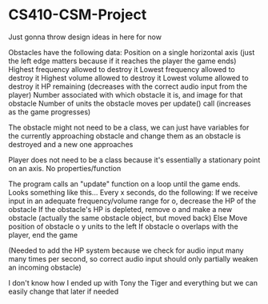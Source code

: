 # CS410-CSM-Project

Just gonna throw design ideas in here for now


Obstacles have the following data:
  Position on a single horizontal axis (just the left edge matters because if it reaches the player the game ends)
  Highest frequency allowed to destroy it
  Lowest frequency allowed to destroy it
  Highest volume allowed to destroy it
  Lowest volume allowed to destroy it
  HP remaining (decreases with the correct audio input from the player)
  Number associated with which obstacle it is, and image for that obstacle
  Number of units the obstacle moves per update() call (increases as the game progresses)

The obstacle might not need to be a class, we can just have variables for the currently approaching obstacle and change
them as an obstacle is destroyed and a new one approaches


Player does not need to be a class because it's essentially a stationary point on an axis. No properties/function


The program calls an "update" function on a loop until the game ends. Looks something like this...
Every x seconds, do the following:
  If we receive input in an adequate frequency/volume range for o, decrease the HP of the obstacle
     If the obstacle's HP is depleted, remove o and make a new obstacle (actually the same obstacle object, but moved back)
  Else
    Move position of obstacle o y units to the left
    If obstacle o overlaps with the player, end the game

 (Needed to add the HP system because we check for audio input many many times per second, so correct audio input should
   only partially weaken an incoming obstacle)


I don't know how I ended up with Tony the Tiger and everything but we can easily change that later if needed

